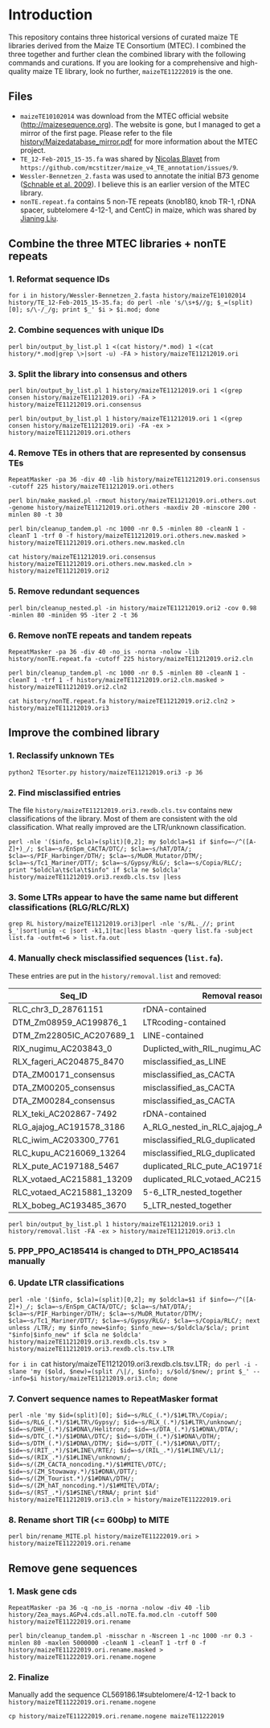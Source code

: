 # Introduction
This repository contains three historical versions of curated maize TE libraries derived from the Maize TE Consortium (MTEC). I combined the three together and further clean the combined library with the following commands and curations. If you are looking for a comprehensive and high-quality maize TE library, look no further, `maizeTE11222019` is the one.

## Files
- `maizeTE10102014` was download from the MTEC official website (http://maizesequence.org). The website is gone, but I managed to get a mirror of the first page. Please refer to the file [history/Maizedatabase_mirror.pdf](https://github.com/oushujun/MTEC/blob/master/history/Maizedatabase_mirror.pdf) for more information about the MTEC project.
- `TE_12-Feb-2015_15-35.fa` was shared by [Nicolas Blavet](https://github.com/blavetn) from `https://github.com/mcstitzer/maize_v4_TE_annotation/issues/9`.
- `Wessler-Bennetzen_2.fasta` was used to annotate the initial B73 genome ([Schnable et al. 2009](https://science.sciencemag.org/content/326/5956/1112.full)). I believe this is an earlier version of the MTEC library.
- `nonTE.repeat.fa` contains 5 non-TE repeats (knob180, knob TR-1, rDNA spacer, subtelomere 4-12-1, and CentC) in maize, which was shared by [Jianing Liu](https://www.genetics.uga.edu/directory/jianing-liu).


## Combine the three MTEC libraries + nonTE repeats
### 1. Reformat sequence IDs
`for i in history/Wessler-Bennetzen_2.fasta history/maizeTE10102014 history/TE_12-Feb-2015_15-35.fa; do perl -nle 's/\s+$//g; $_=(split)[0]; s/\-/_/g; print $_' $i > $i.mod; done`

### 2. Combine sequences with unique IDs
`perl bin/output_by_list.pl 1 <(cat history/*.mod) 1 <(cat history/*.mod|grep \>|sort -u) -FA > history/maizeTE11212019.ori`

### 3. Split the library into consensus and others
`perl bin/output_by_list.pl 1 history/maizeTE11212019.ori 1 <(grep consen history/maizeTE11212019.ori) -FA > history/maizeTE11212019.ori.consensus`

`perl bin/output_by_list.pl 1 history/maizeTE11212019.ori 1 <(grep consen history/maizeTE11212019.ori) -FA -ex > history/maizeTE11212019.ori.others`

### 4. Remove TEs in others that are represented by consensus TEs
`RepeatMasker -pa 36 -div 40 -lib history/maizeTE11212019.ori.consensus -cutoff 225 history/maizeTE11212019.ori.others`

`perl bin/make_masked.pl -rmout history/maizeTE11212019.ori.others.out -genome history/maizeTE11212019.ori.others -maxdiv 20 -minscore 200 -minlen 80 -t 30`

`perl bin/cleanup_tandem.pl -nc 1000 -nr 0.5 -minlen 80 -cleanN 1 -cleanT 1 -trf 0 -f history/maizeTE11212019.ori.others.new.masked > history/maizeTE11212019.ori.others.new.masked.cln`

`cat history/maizeTE11212019.ori.consensus history/maizeTE11212019.ori.others.new.masked.cln > history/maizeTE11212019.ori2`

### 5. Remove redundant sequences
`perl bin/cleanup_nested.pl -in history/maizeTE11212019.ori2 -cov 0.98 -minlen 80 -miniden 95 -iter 2 -t 36`

### 6. Remove nonTE repeats and tandem repeats
`RepeatMasker -pa 36 -div 40 -no_is -norna -nolow -lib history/nonTE.repeat.fa -cutoff 225 history/maizeTE11212019.ori2.cln`

`perl bin/cleanup_tandem.pl -nc 1000 -nr 0.5 -minlen 80 -cleanN 1 -cleanT 1 -trf 1 -f history/maizeTE11212019.ori2.cln.masked > history/maizeTE11212019.ori2.cln2`

`cat history/nonTE.repeat.fa history/maizeTE11212019.ori2.cln2 > history/maizeTE11212019.ori3`


## Improve the combined library
### 1. Reclassify unknown TEs
`python2 TEsorter.py history/maizeTE11212019.ori3 -p 36`

### 2. Find misclassified entries
The file `history/maizeTE11212019.ori3.rexdb.cls.tsv` contains new classifications of the library. Most of them are consistent with the old classification. What really improved are the LTR/unknown classification.

`perl -nle '($info, $cla)=(split)[0,2]; my $oldcla=$1 if $info=~/^([A-Z]+)_/; $cla=~s/EnSpm_CACTA/DTC/; $cla=~s/hAT/DTA/; $cla=~s/PIF_Harbinger/DTH/; $cla=~s/MuDR_Mutator/DTM/; $cla=~s/Tc1_Mariner/DTT/; $cla=~s/Gypsy/RLG/; $cla=~s/Copia/RLC/; print "$oldcla\t$cla\t$info" if $cla ne $oldcla' history/maizeTE11212019.ori3.rexdb.cls.tsv |less`

### 3. Some LTRs appear to have the same name but different classifications (RLG/RLC/RLX)
`grep RL history/maizeTE11212019.ori3|perl -nle 's/RL._//; print $_'|sort|uniq -c |sort -k1,1|tac|less
blastn -query list.fa -subject list.fa -outfmt=6 > list.fa.out`

### 4. Manually check misclassified sequences (`list.fa`).
These entries are put in the `history/removal.list` and removed:

|Seq_ID|Removal reason|
| ----------- | ----------- |
|RLC_chr3_D_28761151|rDNA-contained|
|DTM_Zm08959_AC199876_1|LTRcoding-contained|
|DTM_Zm22805IC_AC207689_1|LINE-contained|
|RIX_nugimu_AC203843_0|Duplicted_with_RIL_nugimu_AC203843_0|
|RLX_fageri_AC204875_8470|misclassified_as_LINE|
|DTA_ZM00171_consensus|misclassified_as_CACTA|
|DTA_ZM00205_consensus|misclassified_as_CACTA|
|DTA_ZM00284_consensus|misclassified_as_CACTA|
|RLX_teki_AC202867-7492|rDNA-contained|
|RLG_ajajog_AC191578_3186|A_RLG_nested_in_RLC_ajajog_AC191578_3186|
|RLC_iwim_AC203300_7761|misclassified_RLG_duplicated|
|RLC_kupu_AC216069_13264|misclassified_RLG_duplicated|
|RLX_pute_AC197188_5467|duplicated_RLC_pute_AC197188_5467|
|RLX_votaed_AC215881_13209|duplicated_RLC_votaed_AC215881_13209|
|RLC_votaed_AC215881_13209|5-6_LTR_nested_together|
|RLX_bobeg_AC193485_3670|5_LTR_nested_together|

`perl bin/output_by_list.pl 1 history/maizeTE11212019.ori3 1 history/removal.list -FA -ex > history/maizeTE11212019.ori3.cln`

### 5. PPP_PPO_AC185414 is changed to DTH_PPO_AC185414 manually

### 6. Update LTR classifications
`perl -nle '($info, $cla)=(split)[0,2]; my $oldcla=$1 if $info=~/^([A-Z]+)_/; $cla=~s/EnSpm_CACTA/DTC/; $cla=~s/hAT/DTA/; $cla=~s/PIF_Harbinger/DTH/; $cla=~s/MuDR_Mutator/DTM/; $cla=~s/Tc1_Mariner/DTT/; $cla=~s/Gypsy/RLG/; $cla=~s/Copia/RLC/; next unless /LTR/; my $info_new=$info; $info_new=~s/$oldcla/$cla/; print "$info|$info_new" if $cla ne $oldcla' history/maizeTE11212019.ori3.rexdb.cls.tsv > history/maizeTE11212019.ori3.rexdb.cls.tsv.LTR`

`for i in `cat history/maizeTE11212019.ori3.rexdb.cls.tsv.LTR`; do perl -i -slane 'my ($old, $new)=(split /\|/, $info); s/$old/$new/; print $_' -- -info=$i history/maizeTE11212019.ori3.cln; done`

### 7. Convert sequence names to RepeatMasker format
`perl -nle 'my $id=(split)[0]; $id=~s/RLC_(.*)/$1#LTR\/Copia/; $id=~s/RLG_(.*)/$1#LTR\/Gypsy/; $id=~s/RLX_(.*)/$1#LTR\/unknown/; $id=~s/DHH_(.*)/$1#DNA\/Helitron/; $id=~s/DTA_(.*)/$1#DNA\/DTA/; $id=~s/DTC_(.*)/$1#DNA\/DTC/; $id=~s/DTH_(.*)/$1#DNA\/DTH/; $id=~s/DTM_(.*)/$1#DNA\/DTM/; $id=~s/DTT_(.*)/$1#DNA\/DTT/; $id=~s/(RIT_.*)/$1#LINE\/RTE/; $id=~s/(RIL_.*)/$1#LINE\/L1/; $id=~s/(RIX_.*)/$1#LINE\/unknown/; $id=~s/(ZM_CACTA_noncoding.*)/$1#MITE\/DTC/; $id=~s/(ZM_Stowaway.*)/$1#DNA\/DTT/; $id=~s/(ZM_Tourist.*)/$1#DNA\/DTH/; $id=~s/(ZM_hAT_noncoding.*)/$1#MITE\/DTA/; $id=~s/(RST_.*)/$1#SINE\/tRNA/; print $id' history/maizeTE11212019.ori3.cln > history/maizeTE11222019.ori`

### 8. Rename short TIR (<= 600bp) to MITE
`perl bin/rename_MITE.pl history/maizeTE11222019.ori > history/maizeTE11222019.ori.rename`


## Remove gene sequences
### 1. Mask gene cds
`RepeatMasker -pa 36 -q -no_is -norna -nolow -div 40 -lib history/Zea_mays.AGPv4.cds.all.noTE.fa.mod.cln -cutoff 500 history/maizeTE11222019.ori.rename`

`perl bin/cleanup_tandem.pl -misschar n -Nscreen 1 -nc 1000 -nr 0.3 -minlen 80 -maxlen 5000000 -cleanN 1 -cleanT 1 -trf 0 -f history/maizeTE11222019.ori.rename.masked > history/maizeTE11222019.ori.rename.nogene`

### 2. Finalize
Manually add the sequence CL569186.1#subtelomere/4-12-1 back to `history/maizeTE11222019.ori.rename.nogene`

`cp history/maizeTE11222019.ori.rename.nogene maizeTE11222019`
